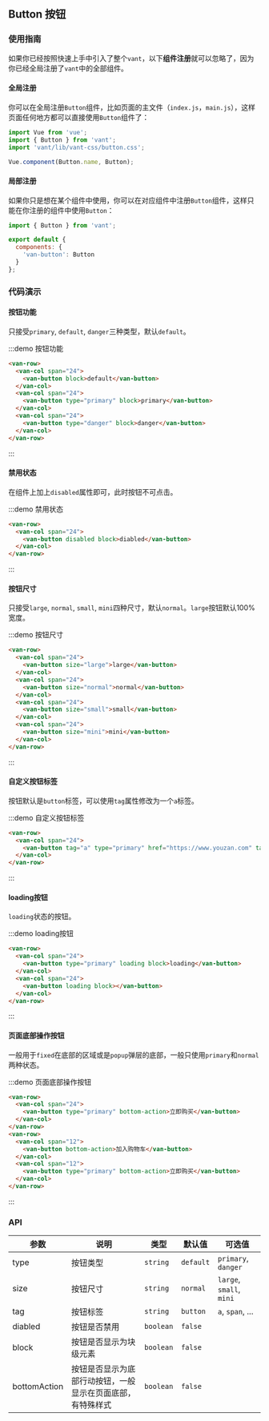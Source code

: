 <style>
@component-namespace demo {
  @b button {
    .van-button {
      -webkit-tap-highlight-color: rgba(0, 0, 0, 0);
      user-select: none;
    }
    .van-row {
      padding: 0 15px;
      margin-bottom: 20px;
    }
    .van-col-24 {
      margin-bottom: 20px;

      &:last-child {
        margin-bottom: 0;
      }
    }
  }
}
</style>

## Button 按钮

### 使用指南

如果你已经按照快速上手中引入了整个`vant`，以下**组件注册**就可以忽略了，因为你已经全局注册了`vant`中的全部组件。

#### 全局注册

你可以在全局注册`Button`组件，比如页面的主文件（`index.js`，`main.js`），这样页面任何地方都可以直接使用`Button`组件了：

```js
import Vue from 'vue';
import { Button } from 'vant';
import 'vant/lib/vant-css/button.css';

Vue.component(Button.name, Button);
```

#### 局部注册

如果你只是想在某个组件中使用，你可以在对应组件中注册`Button`组件，这样只能在你注册的组件中使用`Button`：

```js
import { Button } from 'vant';

export default {
  components: {
    'van-button': Button
  }
};
```

### 代码演示

#### 按钮功能

只接受`primary`, `default`, `danger`三种类型，默认`default`。

:::demo 按钮功能
```html
<van-row>
  <van-col span="24">
    <van-button block>default</van-button>
  </van-col>
  <van-col span="24">
    <van-button type="primary" block>primary</van-button>
  </van-col>
  <van-col span="24">
    <van-button type="danger" block>danger</van-button>
  </van-col>
</van-row>
```
:::

#### 禁用状态

在组件上加上`disabled`属性即可，此时按钮不可点击。

:::demo 禁用状态
```html
<van-row>
  <van-col span="24">
    <van-button disabled block>diabled</van-button>
  </van-col>
</van-row>
```
:::

#### 按钮尺寸

只接受`large`, `normal`, `small`, `mini`四种尺寸，默认`normal`。`large`按钮默认100%宽度。

:::demo 按钮尺寸
```html 
<van-row>
  <van-col span="24">
    <van-button size="large">large</van-button>
  </van-col>
  <van-col span="24">
    <van-button size="normal">normal</van-button>
  </van-col>
  <van-col span="24">
    <van-button size="small">small</van-button>
  </van-col>
  <van-col span="24">
    <van-button size="mini">mini</van-button>
  </van-col>
</van-row>
```
:::

#### 自定义按钮标签

按钮默认是`button`标签，可以使用`tag`属性修改为一个`a`标签。

:::demo 自定义按钮标签
```html 
<van-row>
  <van-col span="24">
    <van-button tag="a" type="primary" href="https://www.youzan.com" target="_blank">a标签按钮</van-button>
  </van-col>
</van-row>
```
:::

#### loading按钮

`loading`状态的按钮。

:::demo loading按钮
```html 
<van-row>
  <van-col span="24">
    <van-button type="primary" loading block>loading</van-button>
  </van-col>
  <van-col span="24">
    <van-button loading block></van-button>
  </van-col>
</van-row>
```
:::

#### 页面底部操作按钮

一般用于`fixed`在底部的区域或是`popup`弹层的底部，一般只使用`primary`和`normal`两种状态。

:::demo 页面底部操作按钮
```html 
<van-row>
  <van-col span="24">
    <van-button type="primary" bottom-action>立即购买</van-button>
  </van-col>
</van-row>
<van-row>
  <van-col span="12">
    <van-button bottom-action>加入购物车</van-button>
  </van-col>
  <van-col span="12">
    <van-button type="primary" bottom-action>立即购买</van-button>
  </van-col>
</van-row>
```
:::

### API

| 参数       | 说明      | 类型       | 默认值       | 可选值       |
|-----------|-----------|-----------|-------------|-------------|
| type | 按钮类型 | `string`  | `default`          | `primary`, `danger`   |
| size | 按钮尺寸 | `string`  | `normal`          | `large`, `small`, `mini`  |
| tag | 按钮标签 | `string`  | `button`          | `a`, `span`, ...  |
| diabled | 按钮是否禁用 | `boolean`  |  `false`  |      |
| block | 按钮是否显示为块级元素 | `boolean`  |   `false`   |      |
| bottomAction | 按钮是否显示为底部行动按钮，一般显示在页面底部，有特殊样式 | `boolean`  |   `false`   |      |

